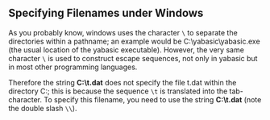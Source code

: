 ## Specifying Filenames under Windows

As you probably know, windows uses the character ```\``` to separate the directories within a pathname; an example would be C:\yabasic\yabasic.exe (the usual location of the yabasic executable). However, the very same character ```\``` is used to construct escape sequences, not only in yabasic but in most other programming languages.

Therefore the string **C:\t.dat** does not specify the file t.dat within the directory C:; this is because the sequence ```\t``` is translated into the tab-character. To specify this filename, you need to use the string **C:\\t.dat** (note the double slash ```\\```).
